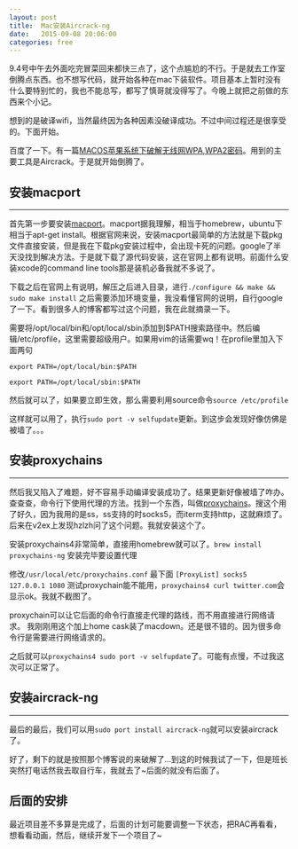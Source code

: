 ```yaml
---
layout: post
title:  Mac安装Aircrack-ng
date:   2015-09-08 20:06:00
categories: free
---
```


9.4号中午去外面吃完冒菜回来都快三点了，这个点尴尬的不行。于是就去工作室倒腾点东西。也不想写代码，就开始各种在mac下装软件。项目基本上暂时没有什么要特别忙的，我也不能总写，都写了慎哥就没得写了。今晚上就把之前做的东西来个小记。

想到的是破译wifi，当然最终因为各种因素没破译成功。不过中间过程还是很享受的。下面开始。

百度了一下。有一篇[MACOS苹果系统下破解无线网WPA,WPA2密码](http://www.yyker.com/20131109457.html])。用到的主要工具是Aircrack。于是就开始倒腾了。

## 安装macport
---

首先第一步要安装[macport](https://www.macports.org/)。macport据我理解，相当于homebrew，ubuntu下相当于apt-get install。根据官网来说，安装macport最简单的方法就是下载pkg文件直接安装，但是我在下载pkg安装过程中，会出现卡死的问题。google了半天没找到解决方法。于是就下载了源代码安装，这在官网上都有说明。前面什么安装xcode的command line tools那是装机必备我就不多说了。

下载之后在官网上有说明，解压之后进入目录，进行`./configure && make && sudo make install`
之后需要添加环境变量，我没看懂官网的说明，自行google了一下。看到很多人的博客都写过这个问题，我在此就摘录一下。

需要将/opt/local/bin和/opt/local/sbin添加到$PATH搜索路径中。然后编辑/etc/profile，这里需要超级用户。如果用vim的话需要wq！在profile里加入下面两句

`export PATH=/opt/local/bin:$PATH`

`export PATH=/opt/local/sbin:$PATH`

然后就可以了，如果要立即生效，那么需要利用source命令`source /etc/profile`

这样就可以用了，执行`sudo port -v selfupdate`更新。到这步会发现好像仿佛是被墙了。。。

## 安装proxychains
---

然后我又陷入了难题，好不容易手动编译安装成功了。结果更新好像被墙了咋办。查查查，命令行下使用代理的方法。找到一个东西，叫做[proxychains](https://github.com/rofl0r/proxychains-ng)。搜这个用了好久，因为我用的是ss，ss支持的时socks5，而iterm支持http，这就麻烦了。后来在v2ex上发现hzlzh问了这个问题。我就安装这个了。

安装proxychains4非常简单，直接用homebrew就可以了。`brew install proxychains-ng`
安装完毕要设置代理

修改`/usr/local/etc/proxychains.conf` 最下面 
`[ProxyList]
socks5  127.0.0.1 1080`
测试proxychain能不能用，`proxychains4 curl twitter.com`会显示ok。我就不截图了。

proxychain可以让它后面的命令行直接走代理的路线，而不用直接进行网络请求。
我刚刚用这个加上home cask装了macdown。还是很不错的。因为很多命令行是需要进行网络请求的。

之后就可以`proxychains4 sudo port -v selfupdate`了。可能有点慢，不过我这次可以正常了。

## 安装aircrack-ng
---
最后的最后，我们可以用`sudo port install aircrack-ng`就可以安装aircrack了。

好了，剩下的就是按照那个博客说的来破解了...到这的时候我试了一下，但是班长突然打电话然我去取自行车，我就去了~后面的就没有后面了。

## 后面的安排
最近项目差不多算是完成了，后面的计划可能要调整一下状态，把RAC再看看，想看看动画，然后，继续开发下一个项目了~